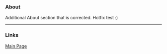 ### About 
Additional About section that is corrected. 
Hotfix test :) 




--- 
### Links
[Main Page](index.md)
